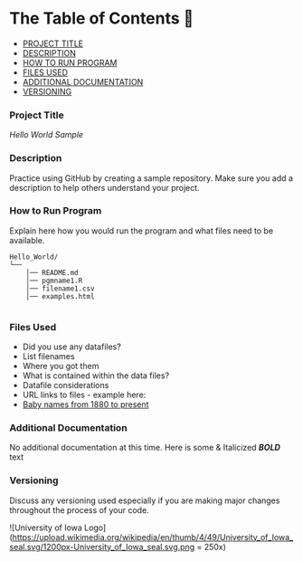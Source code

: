 # **The Table of Contents** 🤠        

- [PROJECT TITLE](##Project-Title)
- [DESCRIPTION](##Description)
- [HOW TO RUN PROGRAM](##How-to-run-program)
- [FILES USED](##files-used)
- [ADDITIONAL DOCUMENTATION](##additional-documentation)
- [VERSIONING](##versioning)

### Project Title

*Hello World Sample* 

### Description

Practice using GitHub by creating a sample repository. Make sure you add a description to help others understand your project.

### How to Run Program 

Explain here how you would run the program and what files need to be available. 
```text
Hello_World/
└── 
    │── README.md
    │── pgmname1.R
    │── filename1.csv
    │── examples.html
   
```

### Files Used 

  - Did you use any datafiles?  
  - List filenames
  - Where you got them 
  - What is contained within the data files?
  - Datafile considerations 
  - URL links to files - example here:
  - [Baby names from 1880 to present](https://catalog.data.gov/dataset/baby-names-from-social-security-card-applications-national-level-data)


### Additional Documentation

No additional documentation at this time.  Here is some & Italicized **_BOLD_** text 


### Versioning

Discuss any versioning used especially if you are making major changes throughout the process of your code.



![University of Iowa Logo](https://upload.wikimedia.org/wikipedia/en/thumb/4/49/University_of_Iowa_seal.svg/1200px-University_of_Iowa_seal.svg.png = 250x)
